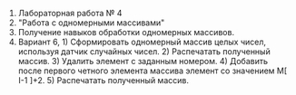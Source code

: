 1) Лабораторная работа № 4 
2) "Работа с одномерными массивами"
3) Получение навыков обработки одномерных массивов.
4) Вариант 6, 1) Сформировать одномерный массив целых чисел,
используя датчик случайных чисел. 2) Распечатать полученный массив. 3) Удалить элемент с заданным номером. 4) Добавить после первого четного элемента массива элемент со значением M[ I-1 ]+2. 5) Распечатать полученный массив.
